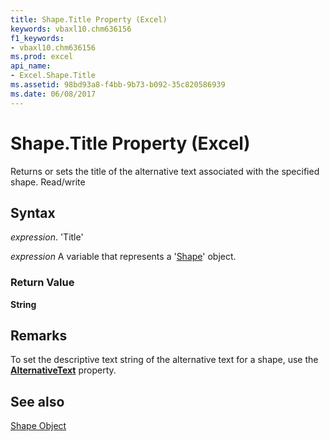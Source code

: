 ```yaml
---
title: Shape.Title Property (Excel)
keywords: vbaxl10.chm636156
f1_keywords:
- vbaxl10.chm636156
ms.prod: excel
api_name:
- Excel.Shape.Title
ms.assetid: 98bd93a8-f4bb-9b73-b092-35c820586939
ms.date: 06/08/2017
---
```



# Shape.Title Property (Excel)

Returns or sets the title of the alternative text associated with the specified shape. Read/write


## Syntax

 _expression_. 'Title'

 _expression_ A variable that represents a '[Shape](Excel.Shape.md)' object.


### Return Value

 **String**


## Remarks

To set the descriptive text string of the alternative text for a shape, use the  **[AlternativeText](Excel.Shape.AlternativeText.md)** property.


## See also


[Shape Object](Excel.Shape.md)

